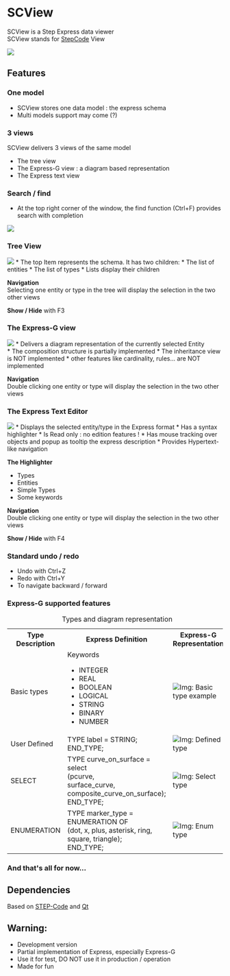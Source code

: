 # SCView
 
SCView is a Step Express data viewer<br/>
SCView stands for [StepCode](http://stepcode.org/mw/index.php?title=STEPcode) View <br/>

[![](https://github.com/LaurentBauer/SCView/wiki/img/SCLView.png)](https://youtu.be/ig9xq1H828M)

## Features

### One model
* SCView stores one data model : the express schema
* Multi models support may come (?)

### 3 views 
SCView delivers 3 views of the same model
* The tree view
* The Express-G view : a diagram based representation
* The Express text view

### Search / find
* At the top right corner of the window, the find function (Ctrl+F) provides search with completion<br/>
<img src="https://github.com/LaurentBauer/SCView/wiki/img/search_002.png">

### Tree View
<img src="https://github.com/LaurentBauer/SCView/wiki/img/Tree_001.png">
* The top Item represents the schema. It has two children:
* The list of entities
* The list of types
* Lists display their children

**Navigation** <br/>
Selecting one entity or type in the tree will display the selection in the two other views

**Show / Hide** with F3

### The Express-G view
<img src="https://github.com/LaurentBauer/SCView/wiki/img/EG_010.png">
* Delivers a diagram representation of the currently selected Entity <br/>
* The composition structure is partially implemented
* The inheritance view is NOT implemented
* other features like cardinality, rules... are NOT implemented

**Navigation** <br/>
Double clicking one entity or type will display the selection in the two other views

### The Express Text Editor
<img src="https://github.com/LaurentBauer/SCView/wiki/img/textView.png">
* Displays the selected entity/type in the Express format 
* Has a syntax highlighter 
* Is Read only : no edition features !
* Has mouse tracking over objects and popup as tooltip the express description
* Provides Hypertext-like navigation

**The Highlighter** 
* Types
* Entities
* Simple Types
* Some keywords

**Navigation** <br/>
Double clicking one entity or type will display the selection in the two other views

**Show / Hide** with F4

### Standard undo / redo
* Undo with Ctrl+Z 
* Redo with Ctrl+Y
* To navigate backward / forward 

### Express-G supported features


<TABLE BORDER="0">
  <CAPTION> Types and diagram representation </CAPTION>
  <TR>
   <TH> Type Description </TH>
   <TH> Express Definition </TH>
   <TH> Express-G Representation </TH>
  </TR>

 <TR>
  <TD> Basic types </TD>
  <TD> Keywords <br />
   <ul>
    <li> INTEGER </li>
    <li> REAL </li>
    <li> BOOLEAN </li>
    <li> LOGICAL </li>
    <li> STRING </li>
    <li> BINARY </li>
    <li> NUMBER </li>
   </ul>
 </TD>
  <TD>
   <IMG SRC="https://github.com/LaurentBauer/SCView/wiki/img/realTypeDiagram.png"
   ALT="Img: Basic type example">
  </TD>
 </TR>

 <TR>
  <TD> User Defined </TD>
  <TD> TYPE label = STRING; <br />
    END_TYPE; <br /> </TD>
  <TD>
   <IMG SRC="https://github.com/LaurentBauer/SCView/wiki/img/definedTypeDiagram.png"
   ALT="Img: Defined type">
  </TD>
 </TR>

 <TR>
  <TD> SELECT </TD>
  <TD> TYPE curve_on_surface = select <br/>
  (pcurve, <br/>
   surface_curve, <br/>
   composite_curve_on_surface); <br/>
END_TYPE; <br/> 
  </TD>
  <TD>
   <IMG SRC="https://github.com/LaurentBauer/SCView/wiki/img/selectTypeDiagram.png"
   ALT="Img: Select type">
  </TD>
 </TR>

 <TR>
  <TD> ENUMERATION </TD>
  <TD> TYPE marker_type = ENUMERATION OF <br/>
  (dot, x, plus, asterisk, ring, square, triangle);<br/>
   END_TYPE;
  </TD>
  <TD>
   <IMG SRC="https://github.com/LaurentBauer/SCView/wiki/img/enumTypeDiagram.png"
   ALT="Img: Enum type">
  </TD>
 </TR>

</TABLE> 



### And that's all for now...


## Dependencies
Based on [STEP-Code](https://github.com/stepcode/stepcode) and [Qt](http://qt-project.org/)

## Warning:
* Development version
* Partial implementation of Express, especially Express-G
* Use it for test, DO NOT use it in production / operation
* Made for fun
